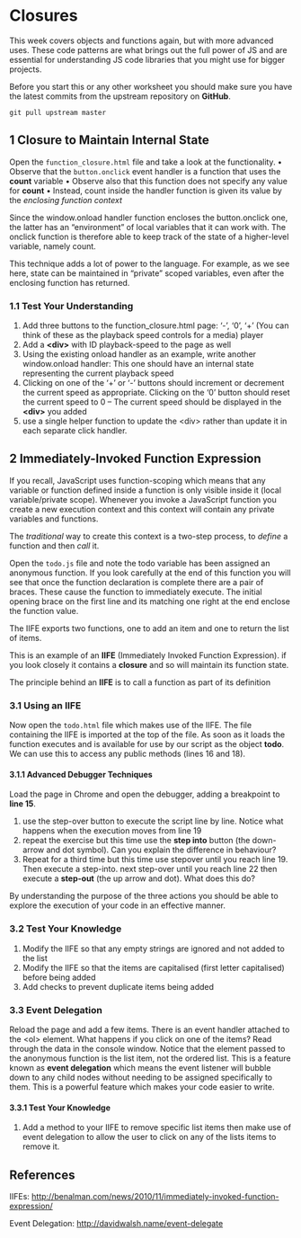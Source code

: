 # Closures

This week covers objects and functions again, but with more advanced uses. These code patterns are what brings out the full power of JS and are essential for understanding JS code libraries that you might use for bigger projects.

Before you start this or any other worksheet you should make sure you have the latest commits from the upstream repository on **GitHub**.
```
git pull upstream master
```

## 1 Closure to Maintain Internal State

Open the `function_closure.html` file and take a look at the functionality.
• Observe that the `button.onclick` event handler is a function that uses the **count** variable
• Observe also that this function does not specify any value for **count**
• Instead, count inside the handler function is given its value by the *enclosing
function context*

Since the window.onload handler function encloses the button.onclick one, the latter has an “environment” of local variables that it can work with. The onclick function is therefore able to keep track of the state of a higher-level variable, namely count.

This technique adds a lot of power to the language. For example, as we see here, state can be maintained in “private” scoped variables, even after the enclosing function has returned.

### 1.1 Test Your Understanding

1. Add three buttons to the function_closure.html page: ‘-’, ‘0’, ‘+’ (You can think of these as the playback speed controls for a media)
player
2. Add a **&lt;div&gt;** with ID playback-speed to the page as well
3. Using the existing onload handler as an example, write another
window.onload handler: This one should have an internal state representing the current playback speed
4. Clicking on one of the ‘+’ or ‘-’ buttons should increment or decrement the current speed as appropriate. Clicking on the ‘0’ button should reset the current speed to 0 – The current speed should be displayed in the **&lt;div&gt;** you added
5. use a single helper function to update the &lt;div&gt; rather than update it in each separate click handler.

## 2 Immediately-Invoked Function Expression

If you recall, JavaScript uses function-scoping which means that any variable or function defined inside a function is only visible inside it (local variable/private scope). Whenever you invoke a JavaScript function you create a new execution context and this context will contain any private variables and functions.

The *traditional* way to create this context is a two-step process, to *define* a function and then *call* it.

Open the `todo.js` file and note the todo variable has been assigned an anonymous function. If you look carefully at the end of this function you will see that once the function declaration is complete there are a pair of braces. These cause the function to immediately execute. The initial opening brace on the first line and its matching one right at the end enclose the function value.

The IIFE exports two functions, one to add an item and one to return the list of items.

This is an example of an **IIFE** (Immediately Invoked Function Expression). if you look closely it contains a **closure** and so will maintain its function state.

The principle behind an **IIFE** is to call a function as part of its definition

### 3.1 Using an IIFE

Now open the `todo.html` file which makes use of the IIFE. The file containing the IIFE is imported at the top of the file. As soon as it loads the function executes and is available for use by our script as the object **todo**. We can use this to access any public methods (lines 16 and 18).

#### 3.1.1 Advanced Debugger Techniques

Load the page in Chrome and open the debugger, adding a breakpoint to **line 15**.

1. use the step-over button to execute the script line by line. Notice what happens when the execution moves from line 19
2. repeat the exercise but this time use the **step into** button (the down-arrow and dot symbol). Can you explain the difference in behaviour?
3. Repeat for a third time but this time use stepover until you reach line 19. Then execute a step-into. next step-over until you reach line 22 then execute a **step-out** (the up arrow and dot). What does this do?

By understanding the purpose of the three actions you should be able to explore the execution of your code in an effective manner.

### 3.2 Test Your Knowledge

1. Modify the IIFE so that any empty strings are ignored and not added to the list
2. Modify the IIFE so that the items are capitalised (first letter capitalised) before being added
3. Add checks to prevent duplicate items being added

### 3.3 Event Delegation

Reload the page and add a few items. There is an event handler attached to the &lt;ol&gt; element. What happens if you click on one of the items? Read through the data in the console window. Notice that the element passed to the anonymous function is the list item, not the ordered list. This is a feature known as **event delegation** which means the event listener will bubble down to any child nodes without needing to be assigned specifically to them. This is a powerful feature which makes your code easier to write.

#### 3.3.1 Test Your Knowledge

1. Add a method to your IIFE to remove specific list items then make use of event delegation to allow the user to click on any of the lists items to remove it.



## References

IIFEs: http://benalman.com/news/2010/11/immediately-invoked-function-expression/

Event Delegation: http://davidwalsh.name/event-delegate
